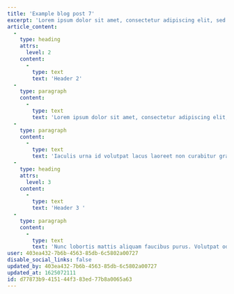 ```yaml
---
title: 'Example blog post 7'
excerpt: 'Lorem ipsum dolor sit amet, consectetur adipiscing elit, sed do eiusmod tempor incididunt ut labore et dolore magna aliqua. Ut enim ad minim veniam, quis nostrud exercitation ullamco laboris nisi ut aliquip ex ea commodo consequat.'
article_content:
  -
    type: heading
    attrs:
      level: 2
    content:
      -
        type: text
        text: 'Header 2'
  -
    type: paragraph
    content:
      -
        type: text
        text: 'Lorem ipsum dolor sit amet, consectetur adipiscing elit, sed do eiusmod tempor incididunt ut labore et dolore magna aliqua. Odio aenean sed adipiscing diam. Tincidunt dui ut ornare lectus sit amet. Ornare arcu odio ut sem. Porta nibh venenatis cras sed felis eget velit. Commodo nulla facilisi nullam vehicula ipsum a. Risus nec feugiat in fermentum posuere urna nec tincidunt. Suspendisse faucibus interdum posuere lorem ipsum dolor. Suspendisse potenti nullam ac tortor vitae purus faucibus. Arcu cursus euismod quis viverra nibh cras pulvinar. Risus in hendrerit gravida rutrum quisque non tellus. Et leo duis ut diam quam nulla porttitor massa. Vitae justo eget magna fermentum. Duis at consectetur lorem donec massa sapien faucibus et. A scelerisque purus semper eget duis at tellus at urna. Non enim praesent elementum facilisis leo vel.'
  -
    type: paragraph
    content:
      -
        type: text
        text: 'Iaculis urna id volutpat lacus laoreet non curabitur gravida. Arcu non odio euismod lacinia at quis risus. Feugiat sed lectus vestibulum mattis ullamcorper velit sed ullamcorper morbi. Diam in arcu cursus euismod. Ut diam quam nulla porttitor massa id neque aliquam vestibulum. Egestas diam in arcu cursus. Mi proin sed libero enim sed. Sollicitudin nibh sit amet commodo. Purus gravida quis blandit turpis cursus in hac habitasse platea. Odio morbi quis commodo odio aenean. Aliquet bibendum enim facilisis gravida neque convallis a cras. In tellus integer feugiat scelerisque varius morbi enim. Lectus vestibulum mattis ullamcorper velit. Malesuada fames ac turpis egestas maecenas pharetra convallis posuere. Vel risus commodo viverra maecenas accumsan.'
  -
    type: heading
    attrs:
      level: 3
    content:
      -
        type: text
        text: 'Header 3 '
  -
    type: paragraph
    content:
      -
        type: text
        text: 'Nunc lobortis mattis aliquam faucibus purus. Volutpat odio facilisis mauris sit amet massa vitae tortor condimentum. Orci nulla pellentesque dignissim enim sit. Hac habitasse platea dictumst quisque sagittis purus sit amet volutpat. Massa eget egestas purus viverra accumsan in. Non pulvinar neque laoreet suspendisse interdum consectetur libero. Felis imperdiet proin fermentum leo vel. Eget nulla facilisi etiam dignissim diam. Tristique sollicitudin nibh sit amet commodo nulla. Risus ultricies tristique nulla aliquet enim tortor. Metus vulputate eu scelerisque felis. Blandit volutpat maecenas volutpat blandit. Facilisis magna etiam tempor orci eu lobortis elementum nibh tellus.'
user: 403ea432-7b6b-4563-85db-6c5802a00727
disable_social_links: false
updated_by: 403ea432-7b6b-4563-85db-6c5802a00727
updated_at: 1625072111
id: d77873b9-4151-44f3-83ed-77b8a0065a63
---
```

